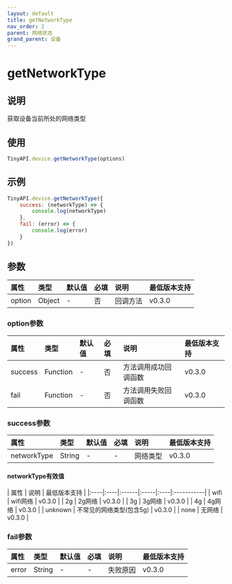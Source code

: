 ```yaml
---
layout: default
title: getNetworkType
nav_order: 2
parent: 网络状态
grand_parent: 设备
---
```


# getNetworkType
## 说明
获取设备当前所处的网络类型

## 使用
```javascript
TinyAPI.device.getNetworkType(options)
```

## 示例
```javascript
TinyAPI.device.getNetworkType({
    success: (networkType) => {
        console.log(networkType)
    },
    fail: (error) => {
        console.log(error)
    }
})
```

## 参数

| 属性 | 类型 | 默认值 | 必填 | 说明 | 最低版本支持 |
|:----|:----|:------|:-----|:----|:-----------|
| option | Object | - | 否 | 回调方法 | v0.3.0 |

### option参数

| 属性 | 类型 | 默认值 | 必填 | 说明 | 最低版本支持 |
|:----|:----|:------|:-----|:----|:-----------|
| success | Function | - | 否 | 方法调用成功回调函数 | v0.3.0 |
| fail | Function | - | 否 | 方法调用失败回调函数 | v0.3.0 |

### success参数

| 属性 | 类型 | 默认值 | 必填 | 说明 | 最低版本支持 |
|:----|:----|:------|:-----|:----|:-----------|
| networkType | String | - | - | 网络类型 | v0.3.0 |

#### networkType有效值

| 属性 | 说明 | 最低版本支持 |
|:----|:----|:------|:-----|:----|:-----------|
| wifi | wifi网络 | v0.3.0 |
| 2g | 2g网络 | v0.3.0 |
| 3g | 3g网络 | v0.3.0 |
| 4g | 4g网络 | v0.3.0 |
| unknown | 不常见的网络类型(包含5g) | v0.3.0 |
| none | 无网络 | v0.3.0 |

### fail参数

| 属性 | 类型 | 默认值 | 必填 | 说明 | 最低版本支持 |
|:----|:----|:------|:-----|:----|:-----------|
| error | String | - | - | 失败原因 | v0.3.0 |

